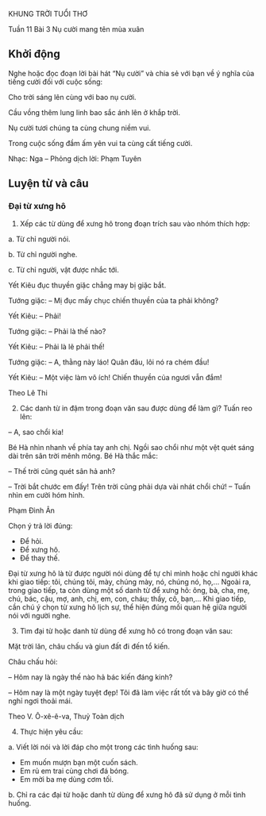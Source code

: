 KHUNG TRỜI TUỔI THƠ

Tuần 11
Bài 3
Nụ cười mang tên mùa xuân

## Khởi động

Nghe hoặc đọc đoạn lời bài hát “Nụ cười” và chia sẻ với bạn về ý nghĩa của tiếng cười đối với cuộc sống:

Cho trời sáng lên cùng với bao nụ cười.

Cầu vồng thêm lung linh bao sắc ánh lên ở khắp trời.

Nụ cười tươi chúng ta cùng chung niềm vui.

Trong cuộc sống đầm ấm yên vui ta cùng cất tiếng cười.

Nhạc: Nga – Phỏng dịch lời: Phạm Tuyên

## Luyện từ và câu

### Đại từ xưng hô

1. Xếp các từ dùng để xưng hô trong đoạn trích sau vào nhóm thích hợp:

a. Từ chỉ người nói.

b. Từ chỉ người nghe.

c. Từ chỉ người, vật được nhắc tới.


Yết Kiêu đục thuyền giặc chẳng may bị giặc bắt.

Tướng giặc: – Mị đục mấy chục chiến thuyền của ta phải không?

Yết Kiêu: – Phải!

Tướng giặc: – Phải là thế nào?

Yết Kiêu: – Phải là lẽ phải thế!

Tướng giặc: – A, thằng này láo! Quân đâu, lôi nó ra chém đầu!

Yết Kiêu: – Một việc làm vô ích! Chiến thuyền của ngươi vẫn đắm!

Theo Lê Thi

2. Các danh từ in đậm trong đoạn văn sau được dùng để làm gì?
Tuấn reo lên:

– A, sao chổi kia!

Bé Hà nhìn nhanh về phía tay anh chị. Ngồi sao chổi như một vệt quét sáng dài trên sân trời mênh mông. Bé Hà thắc mắc:


– Thế trời cũng quét sân hả anh?

– Trời bắt chước em đấy! Trên trời cũng phải dựa vài nhát chổi chứ! – Tuấn nhìn em cười hóm hỉnh.

Phạm Đình Ân



Chọn ý trả lời đúng:
- Để hỏi.
- Để xưng hô.
- Để thay thế.

Đại từ xưng hô là từ được người nói dùng để tự chỉ mình hoặc chỉ người khác khi giao tiếp: tôi, chúng tôi, mày, chúng mày, nó, chúng nó, họ,... Ngoài ra, trong giao tiếp, ta còn dùng một số danh từ để xưng hô: ông, bà, cha, mẹ, chú, bác, cậu, mợ, anh, chị, em, con, cháu; thầy, cô, bạn,... Khi giao tiếp, cần chú ý chọn từ xưng hô lịch sự, thể hiện đúng mối quan hệ giữa người nói với người nghe.

3. Tìm đại từ hoặc danh từ dùng để xưng hô có trong đoạn văn sau:

Mặt trời lăn, châu chấu và giun đất đi đến tổ kiến.

Châu chấu hỏi:

– Hôm nay là ngày thế nào hả bác kiến đáng kinh?

– Hôm nay là một ngày tuyệt đẹp! Tôi đã làm việc rất tốt và bây giờ có thể nghỉ ngơi thoải mái.

Theo V. Ô-xê-ê-va, Thuỷ Toàn dịch



4. Thực hiện yêu cầu:

a. Viết lời nói và lời đáp cho một trong các tình huống sau:

- Em muốn mượn bạn một cuốn sách.
- Em rủ em trai cùng chơi đá bóng.
- Em mời ba mẹ dùng cơm tối.

b. Chỉ ra các đại từ hoặc danh từ dùng để xưng hô đã sử dụng ở mỗi tình huống.

